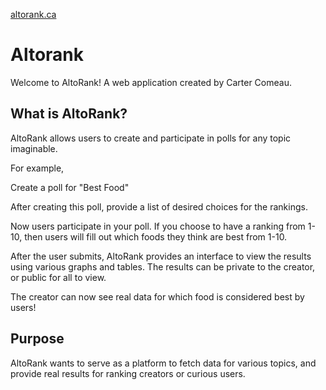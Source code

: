 [altorank.ca](https://altorank.ca)
# Altorank

Welcome to AltoRank! A web application created by Carter Comeau.

## What is AltoRank?

AltoRank allows users to create and participate in polls for any topic imaginable. 

For example,

Create a poll for "Best Food"

After creating this poll, provide a list of desired choices for the rankings.

Now users participate in your poll. 
If you choose to have a ranking from 1-10, then users will fill out which foods they think are best from 1-10. 

After the user submits, AltoRank provides an interface to view the results using various graphs and tables. 
The results can be private to the creator, or public for all to view. 

The creator can now see real data for which food is considered best by users!

## Purpose

AltoRank wants to serve as a platform to fetch data for various topics, and provide real results for ranking creators or curious users.
